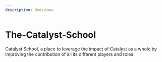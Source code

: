 ```yaml
---
description: Overview
---
```


# The-Catalyst-School

Catalyst School, a place to leverage the impact of Catalyst as a whole by improving the contribution of all its different players and roles











